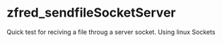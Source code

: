 # zfred_sendfileSocketServer
Quick test for reciving a file throug a server socket.
Using linux Sockets
